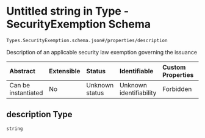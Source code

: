 # Untitled string in Type - SecurityExemption Schema

```txt
Types.SecurityExemption.schema.json#/properties/description
```

Description of an applicable security law exemption governing the issuance

| Abstract            | Extensible | Status         | Identifiable            | Custom Properties | Additional Properties | Access Restrictions | Defined In                                                                                                |
| :------------------ | :--------- | :------------- | :---------------------- | :---------------- | :-------------------- | :------------------ | :-------------------------------------------------------------------------------------------------------- |
| Can be instantiated | No         | Unknown status | Unknown identifiability | Forbidden         | Allowed               | none                | [SecurityExemption.schema.json*](../../schema/types/SecurityExemption.schema.json "open original schema") |

## description Type

`string`
